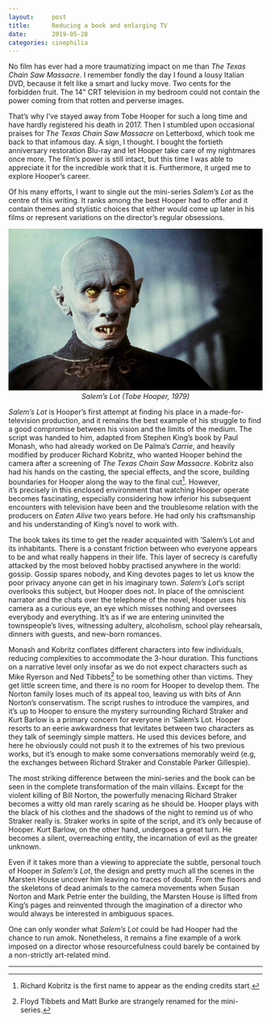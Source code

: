 ```yaml
---
layout:     post
title:      Reducing a book and enlarging TV
date:       2019-05-28
categories: cinephilia
---
```


No film has ever had a more traumatizing impact on me than *The Texas Chain Saw
Massacre*. I remember fondly the day I found a lousy Italian DVD, because it
felt like a smart and lucky move. Two cents for the forbidden fruit. The 14" CRT
television in my bedroom could not contain the power coming from that rotten and
perverse images.

<!--more-->

That’s why I’ve stayed away from Tobe Hooper for such a long time and have
hardly registered his death in 2017. Then I stumbled upon occasional praises for
*The Texas Chain Saw Massacre* on Letterboxd, which took me back to that
infamous day. A sign, I thought. I bought the fortieth anniversary restoration
Blu-ray and let Hooper take care of my nightmares once more. The film’s power is
still intact, but this time I was able to appreciate it for the incredible work
that it is. Furthermore, it urged me to explore Hooper’s career.

Of his many efforts, I want to single out the mini-series *Salem’s Lot* as the
centre of this writing. It ranks among the best Hooper had to offer and it
contain themes and stylistic choices that either would come up later in his
films or represent variations on the director’s regular obsessions.

<p align="center">
    <img src="/assets/images/2019-05-28-salems_lot.jpg">
    <br>
    <em>Salem’s Lot (Tobe Hooper, 1979)</em>
</p>

*Salem’s Lot* is Hooper’s first attempt at finding his place in a
made-for-television production, and it remains the best example of his struggle
to find a good compromise between his vision and the limits of the medium. The
script was handed to him, adapted from Stephen King’s book by Paul Monash, who
had already worked on De Palma’s *Carrie*, and heavily modified by producer
Richard Kobritz, who wanted Hooper behind the camera after a screening of *The
Texas Chain Saw Massacre*. Kobritz also had his hands on the casting, the
special effects, and the score, building boundaries for Hooper along the way to
the final cut[^1]. However, it’s precisely in this enclosed environment that
watching Hooper operate becomes fascinating, especially considering how inferior
his subsequent encounters with television have been and the troublesome relation
with the producers on *Eaten Alive* two years before. He had only his
craftsmanship and his understanding of King’s novel to work with.

The book takes its time to get the reader acquainted with ’Salem’s Lot and its
inhabitants. There is a constant friction between who everyone appears to be and
what really happens in their life. This layer of secrecy is carefully attacked
by the most beloved hobby practised anywhere in the world: gossip. Gossip spares
nobody, and King devotes pages to let us know the poor privacy anyone can get in
his imaginary town. *Salem’s Lot*’s script overlooks this subject, but Hooper
does not. In place of the omniscient narrator and the chats over the telephone
of the novel, Hooper uses his camera as a curious eye, an eye which misses
nothing and oversees everybody and everything. It’s as if we are entering
uninvited the townspeople’s lives, witnessing adultery, alcoholism, school play
rehearsals, dinners with guests, and new-born romances.

Monash and Kobritz conflates different characters into few individuals, reducing
complexities to accommodate the 3-hour duration. This functions on a narrative
level only insofar as we do not expect characters such as Mike Ryerson and Ned
Tibbets[^2] to be something other than victims. They get little screen time, and
there is no room for Hooper to develop them. The Norton family loses much of its
appeal too, leaving us with bits of Ann Norton’s conservatism. The script rushes
to introduce the vampires, and it’s up to Hooper to ensure the mystery
surrounding Richard Straker and Kurt Barlow is a primary concern for everyone in
’Salem’s Lot. Hooper resorts to an eerie awkwardness that levitates between two
characters as they talk of seemingly simple matters. He used this devices
before, and here he obviously could not push it to the extremes of his two
previous works, but it’s enough to make some conversations memorably weird (e.g,
the exchanges between Richard Straker and Constable Parker Gillespie).

The most striking difference between the mini-series and the book can be seen in
the complete transformation of the main villains. Except for the violent killing
of Bill Norton, the powerfully menacing Richard Straker becomes a witty old man
rarely scaring as he should be. Hooper plays with the black of his clothes and
the shadows of the night to remind us of who Straker really is. Straker works in
spite of the script, and it’s only because of Hooper. Kurt Barlow, on the other
hand, undergoes a great turn. He becomes a silent, overreaching entity, the
incarnation of evil as the greater unknown.

Even if it takes more than a viewing to appreciate the subtle, personal touch of
Hooper in *Salem’s Lot*, the design and pretty much all the scenes in the
Marsten House uncover him leaving no traces of doubt. From the floors and the
skeletons of dead animals to the camera movements when Susan Norton and Mark
Petrie enter the building, the Marsten House is lifted from King’s pages and
reinvented through the imagination of a director who would always be interested
in ambiguous spaces.

One can only wonder what *Salem’s Lot* could be had Hooper had the chance to run
amok. Nonetheless, it remains a fine example of a work imposed on a director
whose resourcefulness could barely be contained by a non-strictly art-related
mind.

<hr>

[^1]: Richard Kobritz is the first name to appear as the ending credits start.

[^2]: Floyd Tibbets and Matt Burke are strangely renamed for the mini-series.
